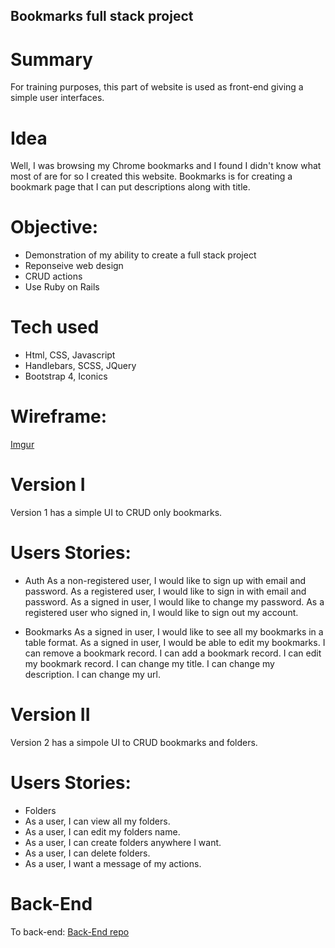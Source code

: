 ## Bookmarks full stack project
# Summary
For training purposes, this part of website is used as front-end giving a simple
user interfaces.

# Idea
Well, I was browsing my Chrome bookmarks and I found I didn't know what most of
are for so I created this website. Bookmarks is for creating a bookmark page that
I can put descriptions along with title.

# Objective:
- Demonstration of my ability to create a full stack project 
- Reponseive web design
- CRUD actions
- Use Ruby on Rails

# Tech used
- Html, CSS, Javascript
- Handlebars, SCSS, JQuery
- Bootstrap 4, Iconics


# Wireframe:
[Imgur](https://i.imgur.com/jiGrLbP.png)

# Version I
Version 1 has a simple UI to CRUD only bookmarks.

# Users Stories:
- Auth
As a non-registered user, I would like to sign up with email and password.
As a registered user, I would like to sign in with email and password.
As a signed in user, I would like to change my password.
As a registered user who signed in, I would like to sign out my account.

- Bookmarks
As a signed in user, I would like to see all my bookmarks in a table format.
As a signed in user, I would be able to edit my bookmarks.
I can remove a bookmark record.
I can add a bookmark record.
I can edit my bookmark record.
I can change my title.
I can change my description.
I can change my url.

# Version II
Version 2 has a simpole UI to CRUD bookmarks and folders.

# Users Stories:
- Folders
- As a user, I can view all my folders.
- As a user, I can edit my folders name.
- As a user, I can create folders anywhere I want.
- As a user, I can delete folders.
- As a user, I want a message of my actions.

# Back-End
To back-end: [Back-End repo](https://github.com/TakyiuLo/rail-Heroku-Back-End)
